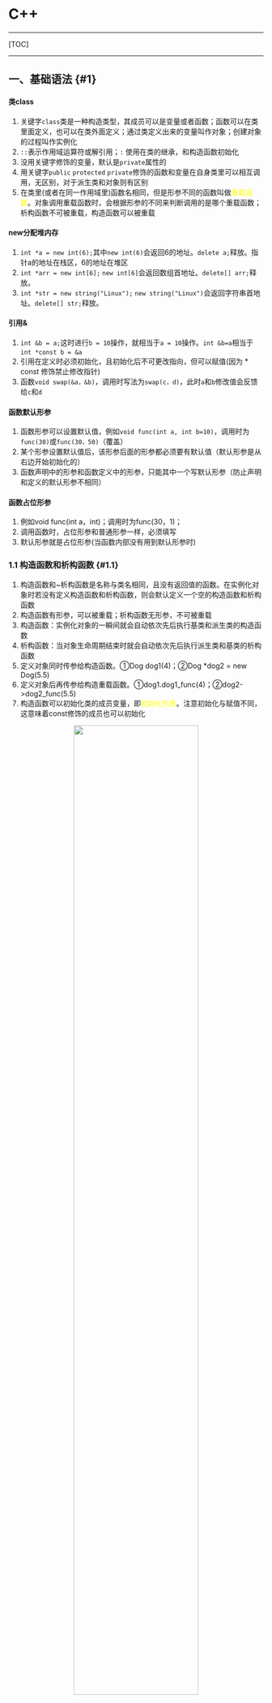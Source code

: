 
# C++

___

[TOC]

___

## 一、基础语法 {#1}

#### 类class

1. 关键字`class`类是一种构造类型，其成员可以是变量或者函数；函数可以在类里面定义，也可以在类外面定义；通过类定义出来的变量叫作对象；创建对象的过程叫作实例化
1. `::`表示作用域运算符或解引用；`:` 使用在类的继承，和构造函数初始化
1. 没用关键字修饰的变量，默认是`private`属性的
1. 用关键字`public` `protected` `private`修饰的函数和变量在自身类里可以相互调用，无区别，对于派生类和对象则有区别
1. 在类里(或者在同一作用域里)函数名相同，但是形参不同的函数叫做<font color="yellow">重载函数</font>。对象调用重载函数时，会根据形参的不同来判断调用的是哪个重载函数；析构函数不可被重载，构造函数可以被重载

#### new分配堆内存

1. `int *a = new int(6);`其中`new int(6)`会返回6的地址。`delete a;`释放。指针a的地址在栈区，6的地址在堆区
1. `int *arr = new int[6];` `new int[6]`会返回数组首地址。`delete[] arr;`释放。
1. `int *str = new string("Linux");` `new string("Linux")`会返回字符串首地址。`delete[] str;`释放。

#### 引用&

1. `int &b = a;`这时进行`b = 10`操作，就相当于`a = 10`操作。`int &b=a`相当于`int *const b = &a`
1. 引用在定义时必须初始化，且初始化后不可更改指向，但可以赋值(因为 * const 修饰禁止修改指针)
1. 函数`void swap(&a，&b)`，调用时写法为`swap(c，d)`，此时`a`和`b`修改值会反馈给`c`和`d`

#### 函数默认形参

1. 函数形参可以设置默认值，例如`void func(int a, int b=10)`，调用时为`func(30)`或`func(30，50)`（覆盖）
1. 某个形参设置默认值后，该形参后面的形参都必须要有默认值（默认形参是从右边开始初始化的）
1. 函数声明中的形参和函数定义中的形参，只能其中一个写默认形参（防止声明和定义的默认形参不相同）

#### 函数占位形参

1. 例如void func(int a，int)；调用时为func(30，1)；
1. 调用函数时，占位形参和普通形参一样，必须填写
1. 默认形参就是占位形参(当函数内部没有用到默认形参时)

  
### 1.1 构造函数和析构函数 {#1.1}

1. 构造函数和~析构函数是名称与类名相同，且没有返回值的函数。在实例化对象时若没有定义构造函数和析构函数，则会默认定义一个空的构造函数和析构函数
1. 构造函数有形参，可以被重载；析构函数无形参，不可被重载
1. 构造函数：实例化对象的一瞬间就会自动依次先后执行基类和派生类的构造函数
1. 析构函数：当对象生命周期结束时就会自动依次先后执行派生类和基类的析构函数
1. 定义对象同时传参给构造函数。①Dog dog1(4)；②Dog *dog2 = new Dog(5.5)
1. 定义对象后再传参给构造重载函数。①dog1.dog1_func(4)；②dog2->dog2_func(5.5)
1. 构造函数可以初始化类的成员变量，即<font color="yellow">初始化列表</font>。注意初始化与赋值不同，这意味着const修饰的成员也可以初始化

<div align=center><img src="img/2023-05-03-22-57-34.png" width="70%"></div>

8. 实例化对象时会先调用基类的构造函数，再调用派生类的构造函数；结束对象时先析构派生类再析构基类

### 1.2 拷贝构造函数 {#1.2}

1. 构造函数中，若形参为本类引用，则为拷贝构造函数
1. 编译器会自动给一个类添加无参构造函数、有参构造函数、拷贝构造函数。当手动添加拷贝构造函数时，编译器不再添加默认无参和有参构造函数。当手动添加有参构造函数时，编译器不再添加默认无参构造函数
1. 编译器自动添加的拷贝构造函数会复制形参给自己
1. 拷贝构造函数中，使用赋值号直接将形参(类)的指针成员复制，叫作浅拷贝（注：默认拷贝构造函数就是这样）
1. 拷贝构造函数中，在堆区new空间给形参(类)的指针成员，叫作深拷贝(需要手动new)

<div align=center><img src="img/2023-05-03-18-32-49.png" width="50%"></div>
.
<div align=center><img src="img/2023-05-03-18-33-32.png" width="50%"></div>

### 1.3 继承 {#1.3}

#### 单继承

1. 对象只能访问`public`成员
1. `public`继承时，派生类的成员只能访问基类中的`public`和`protected`，派生类的对象只能访问基类中的`public`成员
1. `protected`继承时，派生类的成员只能访问基类中`public`和`protected`，派生类的对象不能访问基类中的任何成员
1. `private`继承时，派生类的成员只能访问基类中的`public`和`protected`，派生类的对象不能访问基类中的任何成员
1. 
    - `protected`继承时，派生类中`public`变为`protected`
    - `private`继承时，派生类中`public`和`protected`变为`private`(如下图)
    - 所以只有`public`继承时派生类的对象才能访问基类的`public`成员

<div align=center><img src="img/2023-05-03-22-32-44.png"></div>

6. 派生类以任何方式继承基类的同时，也会继承基类的全部内存大小（注：静态成员不会增加类的内存。函数内部的局部变量也不会增加类的内存，因为是运行时分配）

<div align=center><img src="img/2023-05-05-22-00-57.png"></div>

7. 实例化对象时会先调用<font color="yellow">基类</font>的构造函数，再调用<font color="yellow">派生类</font>的构造函数；结束对象时先析构派生类再析构基类
8. 若派生类成员与基类成员同名，派生类优先级高。会屏蔽基类所有同名成员<font color="yellow">(包括重载函数和静态成员)</font>。只能使用作用域符号特指才能调用基类成员
9. 当静态成员同名时，既可以通过对象访问基类的静态成员，也可以通过类名访问基类的静态成员。使用类名访问可以不用实例化对象

<div align=center><img src="img/2023-05-08-20-03-58.png" width="60%"></div>
<div align=center><img src="img/2023-05-08-20-04-38.png" width="60%"></div>

#### 多继承

- 不推荐使用多继承

<div align=center><img src="img/2023-05-07-18-51-59.png" width="60%"></div>

#### 菱形继承

- 当`D`多继承了`B`和`C`，且`B`和`C`都继承了`A`，这时就形成了菱形继承

<div align=center><img src="img/2023-05-07-19-07-35.png" width="50%"></div>

#### 虚继承 virtual

在菱形继承中，`A`是相同的一份，`D`可以通过`B`或者`C`来反问`A`，没有一个标准。虚继承则可以使`B` `C` `D`指向相同的一份`A`，则`A`叫做虚基类

1. 虚继承时，`Base1`内自动创建一个指向`Base`的指针
2. 虚继承时，`Base1`的大小为1个指向`Base`的指针 + `Base`的大小
3. 实继承时`Base1`的大小为`Base`的大小
4. 此时`Derive`的大小为2个指向`Base`的指针 + `Base`的大小

<div align=center><img src="img/2023-05-07-20-36-03.png" width="70%"></div>

#### 向上转型

类是一种数据类型，也可以发生数据类型转换，不过这种转换只有在基类和派生类之间才有意义，并且只能将派生类赋值给基类，包括将派生类对象赋值给基类对象、将派生类指针赋值给基类指针、将派生类引用赋值给基类引用，这在 C++ 中称为向上转型（Upcasting）。相应地，将基类赋值给派生类称为向下转型（Downcasting）。

##### 将派生类对象赋值给基类对象

将派生类对象`B`赋值给基类对象`A`时，只会将派生类对象`B`中的基类的成员变量赋值给基类对象`A`。且只能用派生类对象给基类对象赋值，而不能用基类对象给派生类对象赋值。

赋值的本质是将现有的数据写入已分配好的内存中，对象的内存只包含了成员变量，所以对象之间的赋值是成员变量的赋值，成员函数不存在赋值问题。虽然有 `基类=派生类` 这样的赋值过程，但是<font color="yellow">基类调用的始终是基类的自身的函数</font>。换句话说，对象之间的赋值不会影响成员函数，也不会影响`this`指针。

<div align=center><img src="img/2023-05-13-12-39-53.png" width="70%"></div>
.
<div align=center><img src="img/2023-05-15-12-31-38.png" width="50%"></div>

##### 将派生类指针赋值给基类指针

将派生类指针`B`赋值给基类指针`A`时，此时基类指针`A`指向派生类`B`内的基类地址（实际是A == B）。相当于限制派生类只能调用基类的成员（注：只有使用虚函数时，基类才可以调用派生类的成员函数）

<div align=center><img src="img/2023-05-15-22-42-18.png" width="50%"></div>

### 1.4 多态

封装、继承和多态是C++面向对象三大特征。多态分为两类:

- 静态多态：函数重载和运算符重载属于静态多态，复用函数名
- 动态多态：派生类和虚函数实现运行时多态

静态多态的函数地址在编译阶段确定，动态多态的函数地址在运行阶段确定

#### 动态多态

##### 满足条件为

1. <font color="yellow">派生类要重写基类的虚函数</font>（注：在函数前加`virtual`即为虚函数）
2. <font color="yellow">基类的指针或引用执行派生类的对象</font>

##### 原理

当基类创建虚函数的同时会创建一个占4字节的指针`vfptr`，指向虚函数表`vftable`，该虚函数表内记录着基类的虚函数地址`&Animal::speak`。当派生类继承基类时，指针`vfptr`和虚函数表`vftable`都会继承过来。当派生类重写虚函数时，虚函数表内由原来记录基类的虚函数地址`&Animal::speak`变为记录派生类的虚函数地址`&Cat::speak`，所以调用虚函数时总是会使用派生类的虚函数
> 注：当实例化一个对象时，有一个派生类，派生类里面包含着一个基类

<div align=center><img src="img/2023-05-09-22-22-50.png" width="50%"></div>

##### 使用多态创建计算器案例

<div align=center><img src="img/2023-05-11-22-01-57.png" width="50%"></div>

上面的代码中，当`t1`指向不同的派生类对象`new Add;`或`new Mul;`时，`t1->get_result();`执行的结果是不一样的。<font color="yellow">同一条语句可以执行不同的操作，这就是多态</font>
C++提供多态的目的是通过基类指针对所有派生类（包括直接派生和间接派生）的成员变量和成员函数进行全方位的访问，尤其是成员函数。如果没有多态，我们只能访问成员变量。

#### 纯虚函数和抽象类

1. <font color="yellow">在虚函数后面加`= 0`即为纯虚函数；当类中有了纯虚函数，这个类就被称为抽象类</font>
2. 抽象类无法实例化对象
3. 派生类必须重写抽象类（基类）的纯虚函数

<div align=center><img src="img/2023-05-16-21-24-44.png" width="50%"></div>
.
<div align=center><img src="img/2023-05-16-21-44-24.png" width="45%"></div>

#### 虚析构和纯虚析构

### 1.5 命名空间 namespace {#1.4}

1. 命名空间就是全局变量，命名空间A内的成员可以和命名空间B内的成员重名
1. using的功能是永久展开命名空间，无using关键字则是临时展开某个成员

<div align=center><img src="img/2023-05-03-22-43-59.png" width="50%"></div>
.
<div align=center><img src="img/2023-05-03-22-46-12.png" width="50%"></div>


### 1.6 静态成员变量和静态成员函数（static） {#1.5}

1. <font color="yellow">静态成员函数</font>：**只能访问静态成员变量**（因为当有多个对象时静态函数能确定静态变量却不能确定动态变量）（注：[常对象只能调用常函数](#a2)）<a id="a1"></a>）
1. <font color="yellow">静态成员变量</font>：类A的静态成员变量B必须在类内声明，类外初始化（静态成员函数随意）
1. 静态变量在编译阶段分配内存
1. 类的成员变量存储在栈区，类的静态成员变量、函数都存储在全局区
1. 静态成员变量和函数在全局区，仅有一份，所有实例化出的对象共享这一份

<div align=center><img src="img/2023-05-03-23-02-51.png" width="45%"></div>

6. 空类在栈区仅占一个字节
7. 静态成员变量和普通函数不属于类的对象，即不增加类的对象的内存大小

<div align=center><img src="img/2023-05-03-23-09-31.png" width="45%"></div>

### 1.7 this 指针 {#1.6} 

1. 任何非静态成员函数都默认有`this`指针，且`this`指向调用该非静态成员函数的对象。例如`Person t1; t1.func(10)`。`func`内部的`this`指针指向`&t1`，`*this`表示`t1`
1. 空指针可以调用不含this的成员（因为空指针没有实体，就没有this）
<div align=center><img src="img/2023-05-03-23-43-36.png" width="60%"></div>
.
<div align=center><img src="img/2023-05-03-23-44-05.png" width="45%"></div>

3. `this`的原型是`Person *const this`，在函数后面加`const`叫<font color="yellow">常函数</font>，则`this`变为`const Person *const this`
4. `const Person t1`，在对象定义时加`const`叫<font color="yellow">常对象</font>。**常对象只能调用常函数**（注：[静态成员函数只能访问静态成员变量](#a1)）<a id="a2"></a>

<div align=center><img src="img/2023-05-03-23-47-01.png" width="30%"></div>

### 1.8 友元 friend {#1.7}

1. 全局函数声明为友元，则该全局函数就可以访问该类的所有成员（包括private成员）
1. 类声明为友元，则友元类中的所有成员函数都是另外一个类的友元函数
1. 类的成员函数声明为友元，则该函数可以访问该类的所有成员（包括private成员）

<div align=center><img src="img/2023-05-04-00-07-33.png" width="35%"></div>
.
<div align=center><img src="img/2023-05-04-00-08-56.png" width="70%"></div>
.
<div align=center><img src="img/2023-05-04-00-09-59.png" width="70%"></div>

### 1.9 运算符重载 {#1.8}

**没看**

## 二、模板template (mú bǎn) {#2}

泛型程序设计（generic programming），指的是算法只要实现一遍，就能适用于多种数据类型。泛型程序设计最成功的应用就是 C++ 的标准模板库（STL）。在 C++ 中，模板分为函数模板和类模板两种

所谓函数模板，实际上是建立一个通用函数，它所用到的数据的类型（包括返回值类型、形参类型、局部变量类型）可以不具体指定，而是用一个虚拟的类型来代替（实际上是用一个标识符来占位），等发生函数调用时再根据传入的实参来逆推出真正的类型。这个通用函数就称为<font color="yellow">函数模板</font>（Function Template）

- `template`是定义函数模板的关键字（可以使用`class`替代关键字`template`）

- `typename`是另外一个关键字，用来声明具体的<font color="yellow">类型参数</font>（也可以说是虚拟的类型，或者说是类型占位符），这里的类型参数就是T。从整体上看，`template<typename T>` 被称为模板头

### 2.1 函数模板

<div align=center><img src="img/2023-05-20-07-45-56.png" width="60%"></div>
.
<div align=center><img src="img/2023-05-20-08-28-35.png" width="60%"></div>

### 2.2 类模板

<div align=center><img src="img/2023-05-20-14-36-11.png" width="60%"></div>
<div align=center><img src="img/2023-05-20-14-37-11.png" width="70%"></div>

## 杂项

1. `string str;`相当于`char str[9];`
1. `srand(time(NULL));rand()%100;`生成一个随机数，范围0~99
1. int a = 156；将数字拆分(a%10会将a的个位数取出)
cout << (a / 1 % 10) << endl；	//6 
cout << (a / 10 % 10) << endl；	//5
cout << (a / 100 % 10) << endl；	//1
1. C++创建结构体变量时，"struct"可以省略
1. case内的代码过长，则要使用｛｝
1. C++中字符串指针存放在全局区，字符串数组在栈区 
1. switch的形参是int类型，不能判断数字范围

